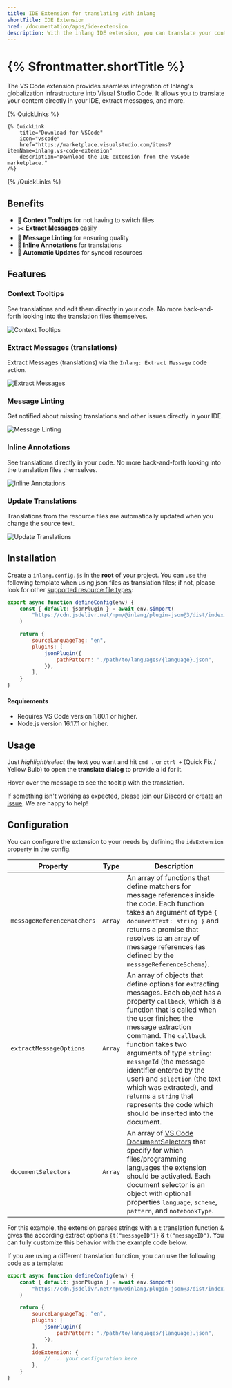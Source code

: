 ```yaml
---
title: IDE Extension for translating with inlang
shortTitle: IDE Extension
href: /documentation/apps/ide-extension
description: With the inlang IDE extension, you can translate your content directly from the IDE and more.
---
```


# {% $frontmatter.shortTitle %}

The VS Code extension provides seamless integration of Inlang's globalization infrastructure into Visual Studio Code. It allows you to translate your content directly in your IDE, extract messages, and more.

{% QuickLinks %}

    {% QuickLink
        title="Download for VSCode"
        icon="vscode"
        href="https://marketplace.visualstudio.com/items?itemName=inlang.vs-code-extension"
        description="Download the IDE extension from the VSCode marketplace."
    /%}

{% /QuickLinks %}

## Benefits

- 💬 **Context Tooltips** for not having to switch files
- ✂️ **Extract Messages** easily
- 📝 **Message Linting** for ensuring quality
- 🔎 **Inline Annotations** for translations
- 🔁 **Automatic Updates** for synced resources

## Features

### Context Tooltips

See translations and edit them directly in your code. No more back-and-forth looking into the translation files themselves.

![Context Tooltips](https://cdn.jsdelivr.net/gh/inlang/monorepo/inlang/assets/ide-extension/tooltip.gif)

### Extract Messages (translations)

Extract Messages (translations) via the `Inlang: Extract Message` code action.

![Extract Messages](https://cdn.jsdelivr.net/gh/inlang/monorepo/inlang/assets/ide-extension/extract.gif)

### Message Linting

Get notified about missing translations and other issues directly in your IDE.

![Message Linting](https://cdn.jsdelivr.net/gh/inlang/monorepo/inlang/assets/ide-extension/lint.gif)

### Inline Annotations

See translations directly in your code. No more back-and-forth looking into the translation files themselves.

![Inline Annotations](https://cdn.jsdelivr.net/gh/inlang/monorepo/inlang/assets/ide-extension/inline.gif)

### Update Translations

Translations from the resource files are automatically updated when you change the source text.

![Update Translations](https://cdn.jsdelivr.net/gh/inlang/monorepo/inlang/assets/ide-extension/update.gif)

## Installation

Create a `inlang.config.js` in the **root** of your project. You can use the following template when using json files as translation files; if not, please look for other [supported resource file types](https://inlang.com/marketplace):

```js
export async function defineConfig(env) {
	const { default: jsonPlugin } = await env.$import(
		"https://cdn.jsdelivr.net/npm/@inlang/plugin-json@3/dist/index.js",
	)

	return {
		sourceLanguageTag: "en",
		plugins: [
			jsonPlugin({
				pathPattern: "./path/to/languages/{language}.json",
			}),
		],
	}
}
```

#### Requirements

- Requires VS Code version 1.80.1 or higher.
- Node.js version 16.17.1 or higher.

## Usage

Just _highlight/select_ the text you want and hit `cmd .` or `ctrl +` (Quick Fix / Yellow Bulb) to open the **translate dialog** to provide a id for it.

Hover over the message to see the tooltip with the translation.

If something isn't working as expected, please join our [Discord](https://discord.gg/gdMPPWy57R) or [create an issue](https://github.com/inlang/monorepo/issues/new/choose). We are happy to help!

## Configuration

You can configure the extension to your needs by defining the `ideExtension` property in the config.

| Property                   | Type    | Description                                                                                                                                                                                                                                                                                                                                                                                                                                                          |
| -------------------------- | ------- | -------------------------------------------------------------------------------------------------------------------------------------------------------------------------------------------------------------------------------------------------------------------------------------------------------------------------------------------------------------------------------------------------------------------------------------------------------------------- |
| `messageReferenceMatchers` | `Array` | An array of functions that define matchers for message references inside the code. Each function takes an argument of type `{ documentText: string }` and returns a promise that resolves to an array of message references (as defined by the `messageReferenceSchema`).                                                                                                                                                                                            |
| `extractMessageOptions`    | `Array` | An array of objects that define options for extracting messages. Each object has a property `callback`, which is a function that is called when the user finishes the message extraction command. The `callback` function takes two arguments of type `string`: `messageId` (the message identifier entered by the user) and `selection` (the text which was extracted), and returns a `string` that represents the code which should be inserted into the document. |
| `documentSelectors`        | `Array` | An array of [VS Code DocumentSelectors](https://code.visualstudio.com/api/references/document-selector) that specify for which files/programming languages the extension should be activated. Each document selector is an object with optional properties `language`, `scheme`, `pattern`, and `notebookType`.                                                                                                                                                      |

For this example, the extension parses strings with a `t` translation function & gives the according extract options `{t("messageID")}` & `t("messageID")`.
You can fully customize this behavior with the example code below.

If you are using a different translation function, you can use the following code as a template:

```js
export async function defineConfig(env) {
	const { default: jsonPlugin } = await env.$import(
		"https://cdn.jsdelivr.net/npm/@inlang/plugin-json@3/dist/index.js",
	)

	return {
		sourceLanguageTag: "en",
		plugins: [
			jsonPlugin({
				pathPattern: "./path/to/languages/{language}.json",
			}),
		],
		ideExtension: {
			// ... your configuration here
		},
	}
}
```
